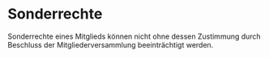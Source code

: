 # Sonderrechte

Sonderrechte eines Mitglieds können nicht ohne dessen Zustimmung durch Beschluss der Mitgliederversammlung beeinträchtigt werden.